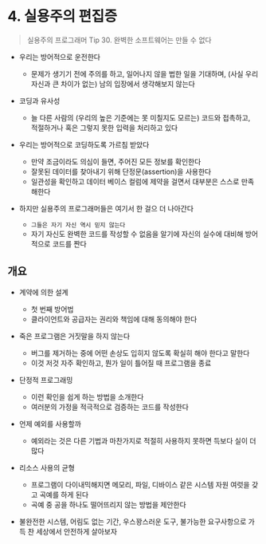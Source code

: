 # 4. 실용주의 편집증

> 실용주의 프로그래머 Tip 30. 완벽한 소프트웨어는 만들 수 없다

- 우리는 방어적으로 운전한다

  - 문제가 생기기 전에 주의를 하고, 일어나지 않을 법한 일을 기대하며,
    (사실 우리 자신과 큰 차이가 없는) 남의 입장에서 생각해보지 않는다

- 코딩과 유사성

  - 늘 다른 사람의 (우리의 높은 기준에는 못 미칠지도 모르는) 코드와 접촉하고, 적절하거나 혹은 그렇지 못한 입력을 처리하고 있다

- 우리는 방어적으로 코딩하도록 가르침 받았다

  - 만약 조금이라도 의심이 들면, 주어진 모든 정보를 확인한다
  - 잘못된 데이터를 찾아내기 위해 단정문(assertion)을 사용한다
  - 일관성을 확인하고 데이터 베이스 컬럼에 제약을 걸면서 대부분은 스스로 만족해한다

- 하지만 실용주의 프로그래머들은 여기서 한 걸으 더 나아간다
  - `그들은 자기 자신 역시 믿지 않는다`
  - 자기 자신도 완벽한 코드를 작성할 수 없음을 알기에 자신의 실수에 대비해 방어적으로 코드를 짠다

## 개요

- 계약에 의한 설계
  - 첫 번째 방어법
  - 클라이언트와 공급자는 권리와 책임에 대해 동의해야 한다
- 죽은 프로그램은 거짓말을 하지 않는다
  - 버그를 제거하는 중에 어떤 손상도 입히지 않도록 확실히 해야 한다고 말한다
  - 이것 저것 자주 확인하고, 뭔가 일이 틀어질 때 프로그램을 종료
- 단정적 프로그래밍
  - 이런 확인을 쉽게 하는 방법을 소개한다
  - 여러분의 가정을 적극적으로 검증하는 코드를 작성한다
- 언제 예외를 사용할까
  - 예외라는 것은 다른 기법과 마찬가지로 적절히 사용하지 못하면 득보다 실이 더 많다
- 리소스 사용의 균형

  - 프로그램이 다이내믹해지면 메모리, 파일, 디바이스 같은 시스템 자원 여럿을 갖고 곡예를 하게 된다
  - 곡예 중 공을 하나도 떨어뜨리지 않는 방법을 제안한다

- 불완전한 시스템, 어림도 없는 기간, 우스꽝스러운 도구, 불가능한 요구사항으로 가득 찬 세상에서 안전하게 살아보자
